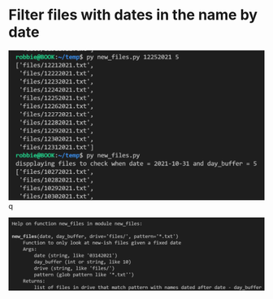 # Filter files with dates in the name by date
  
![cmd_run](./cmd_run.png)  q

  
![doc_string](./doc_string.png)
